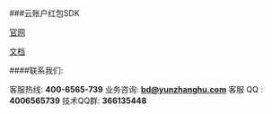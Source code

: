 ###云账户红包SDK

[官网](www.yunzhanghu.com)

[文档](https://new.yunzhanghu.com/)

####联系我们:

 客服热线: **400-6565-739**
 业务咨询: **bd@yunzhanghu.com**
 客服 QQ :  **4006565739**
 技术QQ群: **366135448**


